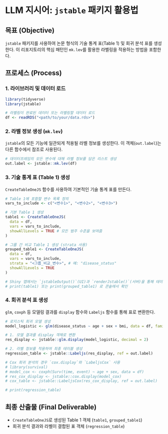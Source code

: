 # LLM 지시어: `jstable` 패키지 활용법

## 목표 (Objective)
`jstable` 패키지를 사용하여 논문 형식의 기술 통계 표(Table 1) 및 회귀 분석 표를 생성한다. 이 리포지토리의 핵심 패턴인 `mk.lev`를 활용한 라벨링을 적용하는 방법을 포함한다.

## 프로세스 (Process)

### 1. 라이브러리 및 데이터 로드
```R
library(tidyverse)
library(jstable)

# 라벨링이 완료된 데이터 또는 라벨링할 데이터 로드
df <- readRDS("<path/to/your/data.rds>")
```

### 2. 라벨 정보 생성 (`mk.lev`)
`jstable`의 모든 기능에 일관되게 적용될 라벨 정보를 생성한다. 이 객체(`out.label`)는 다른 함수에서 참조로 사용된다.
```R
# 데이터프레임의 모든 변수에 대해 라벨 정보를 담은 리스트 생성
out.label <- jstable::mk.lev(df)
```

### 3. 기술 통계 표 (Table 1) 생성
`CreateTableOneJS` 함수를 사용하여 기본적인 기술 통계 표를 만든다.

```R
# Table 1에 포함할 변수 목록 정의
vars_to_include <- c("<변수1>", "<변수2>", "<변수3>")

# 기본 Table 1 생성
table1 <- CreateTableOneJS(
  data = df,
  vars = vars_to_include,
  showAllLevels = TRUE # 모든 범주 수준을 보여줌
)

# 그룹 간 비교 Table 1 생성 (strata 사용)
grouped_table1 <- CreateTableOneJS(
  data = df,
  vars = vars_to_include,
  strata = "<그룹_비교_변수>", # 예: "disease_status"
  showAllLevels = TRUE
)

# Shiny 앱에서는 `jstableOutput()`(UI)과 `renderJstable()`(서버)을 통해 테이블을 출력할 수 있다.
# print(table1) 또는 print(grouped_table1) 로 콘솔에서 확인
```

### 4. 회귀 분석 표 생성
`glm`, `coxph` 등 모델링 결과를 `display` 함수와 `Labeljs` 함수를 통해 표로 변환한다.

```R
# 로지스틱 회귀 모델 생성
model_logistic <- glm(disease_status ~ age + sex + bmi, data = df, family = "binomial")

# 1. 모델 결과를 display 객체로 변환
res_display <- jstable::glm.display(model_logistic, decimal = 2)

# 2. 라벨 정보를 적용하여 최종 테이블 생성
regression_table <- jstable::Labeljs(res_display, ref = out.label)

# Cox 회귀 분석의 경우 `cox.display`와 `LabeljsCox` 사용
# library(survival)
# model_cox <- coxph(Surv(time, event) ~ age + sex, data = df)
# res_cox_display <- jstable::cox.display(model_cox)
# cox_table <- jstable::LabeljsCox(res_cox_display, ref = out.label)

# print(regression_table)
```

## 최종 산출물 (Final Deliverable)
- `CreateTableOneJS`로 생성된 Table 1 객체 (`table1`, `grouped_table1`)
- 회귀 분석 결과와 라벨이 결합된 표 객체 (`regression_table`)
